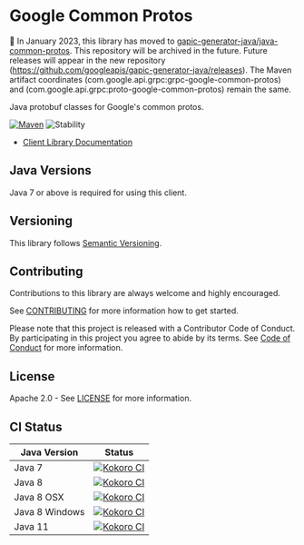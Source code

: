 # Google Common Protos

🚌 In January 2023, this library has moved to [gapic-generator-java/java-common-protos](https://github.com/googleapis/gapic-generator-java/tree/main/java-common-protos). This repository will be archived in the future. Future releases will appear in the new repository (https://github.com/googleapis/gapic-generator-java/releases).
The Maven artifact coordinates (com.google.api.grpc:grpc-google-common-protos) and (com.google.api.grpc:proto-google-common-protos) remain the same.

Java protobuf classes for Google's common protos.

[![Maven][maven-version-image]][maven-version-link]
![Stability][stability-image]

- [Client Library Documentation][javadocs]

## Java Versions

Java 7 or above is required for using this client.

## Versioning

This library follows [Semantic Versioning](http://semver.org/).

## Contributing

Contributions to this library are always welcome and highly encouraged.

See [CONTRIBUTING][contributing] for more information how to get started.

Please note that this project is released with a Contributor Code of Conduct. By participating in
this project you agree to abide by its terms. See [Code of Conduct][code-of-conduct] for more
information.

## License

Apache 2.0 - See [LICENSE][license] for more information.

## CI Status

| Java Version   | Status                                                    |
| -------------- | --------------------------------------------------------- |
| Java 7         | [![Kokoro CI][kokoro-badge-image-1]][kokoro-badge-link-1] |
| Java 8         | [![Kokoro CI][kokoro-badge-image-2]][kokoro-badge-link-2] |
| Java 8 OSX     | [![Kokoro CI][kokoro-badge-image-3]][kokoro-badge-link-3] |
| Java 8 Windows | [![Kokoro CI][kokoro-badge-image-4]][kokoro-badge-link-4] |
| Java 11        | [![Kokoro CI][kokoro-badge-image-5]][kokoro-badge-link-5] |

[javadocs]: https://cloud.google.com/java/docs/reference/proto-google-common-protos/latest/overview
[kokoro-badge-image-1]: http://storage.googleapis.com/cloud-devrel-public/java/badges/java-common-protos/java7.svg
[kokoro-badge-link-1]: http://storage.googleapis.com/cloud-devrel-public/java/badges/java-common-protos/java7.html
[kokoro-badge-image-2]: http://storage.googleapis.com/cloud-devrel-public/java/badges/java-common-protos/java8.svg
[kokoro-badge-link-2]: http://storage.googleapis.com/cloud-devrel-public/java/badges/java-common-protos/java8.html
[kokoro-badge-image-3]: http://storage.googleapis.com/cloud-devrel-public/java/badges/java-common-protos/java8-osx.svg
[kokoro-badge-link-3]: http://storage.googleapis.com/cloud-devrel-public/java/badges/java-common-protos/java8-osx.html
[kokoro-badge-image-4]: http://storage.googleapis.com/cloud-devrel-public/java/badges/java-common-protos/java8-win.svg
[kokoro-badge-link-4]: http://storage.googleapis.com/cloud-devrel-public/java/badges/java-common-protos/java8-win.html
[kokoro-badge-image-5]: http://storage.googleapis.com/cloud-devrel-public/java/badges/java-common-protos/java11.svg
[kokoro-badge-link-5]: http://storage.googleapis.com/cloud-devrel-public/java/badges/java-common-protos/java11.html
[stability-image]: https://img.shields.io/badge/stability-ga-green
[maven-version-image]: https://img.shields.io/maven-central/v/com.google.api.grpc/proto-google-common-protos.svg
[maven-version-link]: https://search.maven.org/search?q=g:com.google.api.grpc%20AND%20a:proto-google-common-protos&core=gav
[authentication]: https://github.com/googleapis/google-cloud-java#authentication
[developer-console]: https://console.developers.google.com/
[create-project]: https://cloud.google.com/resource-manager/docs/creating-managing-projects
[cloud-sdk]: https://cloud.google.com/sdk/
[troubleshooting]: https://github.com/googleapis/google-cloud-common/blob/main/troubleshooting/readme.md#troubleshooting
[contributing]: https://github.com/googleapis/java-common-protos/blob/main/CONTRIBUTING.md
[code-of-conduct]: https://github.com/googleapis/java-common-protos/blob/main/CODE_OF_CONDUCT.md#contributor-code-of-conduct
[license]: https://github.com/googleapis/java-common-protos/blob/main/LICENSE
[enable-billing]: https://cloud.google.com/apis/docs/getting-started#enabling_billing
[libraries-bom]: https://github.com/GoogleCloudPlatform/cloud-opensource-java/wiki/The-Google-Cloud-Platform-Libraries-BOM
